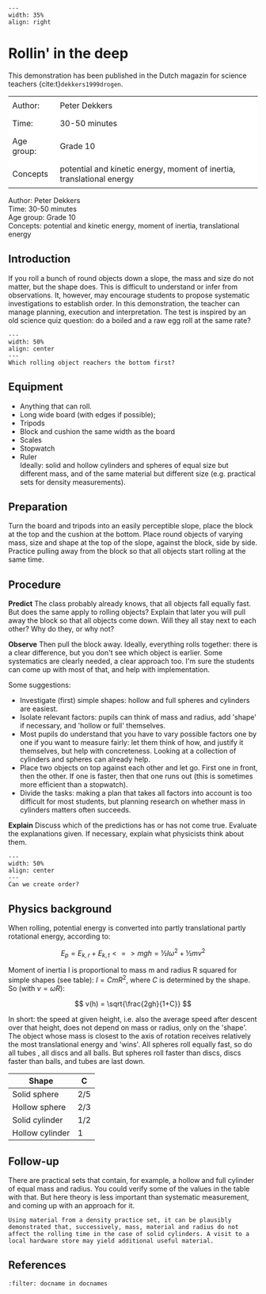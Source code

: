 ```{figure} ../../figures/confirmed.png
---
width: 35%
align: right
```

# Rollin' in the deep

This demonstration has been published in the Dutch magazin for science teachers {cite:t}`dekkers1999drogen`.

<table style="width: 100%; border-collapse: collapse;">
    <tr style="background-color: white;">
        <td style="text-align: left; padding: 8px;">Author:</td>
        <td style="text-align: left; padding: 8px;">Peter Dekkers</td>
    </tr>
    <tr style="background-color: white;">
        <td style="text-align: left; padding: 8px;">Time:</td>
        <td style="text-align: left; padding: 8px;">30-50 minutes</td>
    </tr>
    <tr style="background-color: white;">
        <td style="text-align: left; padding: 8px;">Age group:</td>
        <td style="text-align: left; padding: 8px;">Grade 10</td>
    </tr>
    <tr style="background-color: white;">
        <td style="text-align: left; padding: 8px;">Concepts</td>
        <td style="text-align: left; padding: 8px;">potential and kinetic energy, moment of inertia, translational energy</td>
    </tr>
</table>



Author: Peter Dekkers\
Time:	30-50 minutes\
Age group: Grade 10\
Concepts:	potential and kinetic energy, moment of inertia, translational energy

## Introduction
If you roll a bunch of round objects down a slope, the mass and size do not matter, but the shape does. This is difficult to understand or infer from observations. It, however, may encourage students to propose systematic investigations to establish order. In this demonstration, the teacher can manage planning, execution and interpretation. The test is inspired by an old science quiz question: do a boiled and a raw egg roll at the same rate? 

```{figure} demo92_figure1.jpg
---
width: 50%
align: center
---
Which rolling object reachers the bottom first?
```

## Equipment
* Anything that can roll. 
* Long wide board (with edges if possible); 
* Tripods
* Block and cushion the same width as the board
* Scales
* Stopwatch
* Ruler\
Ideally: solid and hollow cylinders and spheres of equal size but different mass, and of the same material but different size (e.g. practical sets for density measurements).

## Preparation
Turn the board and tripods into an easily perceptible slope, place the block at the top and the cushion at the bottom. Place round objects of varying mass, size and shape at the top of the slope, against the block, side by side. 
Practice pulling away from the block so that all objects start rolling at the same time.

## Procedure
**Predict** The class probably already knows, that all objects fall equally fast. But does the same apply to rolling objects? Explain that later you will pull away the block so that all objects come down. Will they all stay next to each other? Why do they, or why not? 

**Observe** Then pull the block away. Ideally, everything rolls together: there is a clear difference, but you don't see which object is earlier. Some systematics are clearly needed, a clear approach too. I'm sure the students can come up with most of that, and help with implementation.

Some suggestions:
- Investigate (first) simple shapes: hollow and full spheres and cylinders are easiest.
- Isolate relevant factors: pupils can think of mass and radius, add 'shape' if necessary, and 'hollow or full' themselves.
- Most pupils do understand that you have to vary possible factors one by one if you want to measure fairly: let them think of how, and justify it themselves, but help with concreteness. Looking at a collection of cylinders and spheres can already help.
- Place two objects on top against each other and let go. First one in front, then the other. If one is faster, then that one runs out (this is sometimes more efficient than a stopwatch).
- Divide the tasks: making a plan that takes all factors into account is too difficult for most students, but planning research on whether mass in cylinders matters often succeeds.

**Explain** Discuss which of the predictions has or has not come true. Evaluate the explanations given. If necessary, explain what physicists think about them.



```{figure} demo92_figure2.jpg
---
width: 50%
align: center
---
Can we create order?
```

## Physics background
When rolling, potential energy is converted into partly translational partly rotational energy, according to: 

$$
    E_p = E_{k,r} + E_{k,t} <=> mgh = ½Iω^2 + ½mv^2
$$ 

Moment of inertia I is proportional to mass m and radius R squared for simple shapes (see table):
 $I = CmR^2$, where $C$ is determined by the shape. 
So (with $v = ωR$): 

$$
    v(h) = \sqrt{\frac{2gh}{1+C}}
$$

In short: the speed at given height, i.e. also the average speed after descent over that height, does not depend on mass or radius, only on the 'shape'. The object whose mass is closest to the axis of rotation receives relatively the most translational energy and 'wins'. All spheres roll equally fast, so do all tubes , all discs and all balls. But spheres roll faster than discs, discs faster than balls, and tubes are last down.

|Shape|C|
|---|---|
|Solid sphere|2/5|
|Hollow sphere|2/3|
|Solid cylinder|1/2|
|Hollow cylinder|1|

## Follow-up
There are practical sets that contain, for example, a hollow and full cylinder of equal mass and radius. You could verify some of the values in the table with that. But here theory is less important than systematic measurement, and coming up with an approach for it. 

```{tip}
Using material from a density practice set, it can be plausibly demonstrated that, successively, mass, material and radius do not affect the rolling time in the case of solid cylinders. A visit to a local hardware store may yield additional useful material. 
```

## References
```{bibliography}
:filter: docname in docnames
```